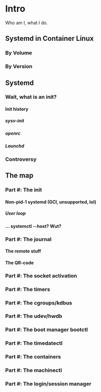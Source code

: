 # Intro

Who am I, what I do.

## Systemd in Container Linux

### By Volume

### By Version


## Systemd

### Wait, what is an init?

#### Init history

##### sysv-init

##### openrc

##### Launchd


### Controversy

## The map

### Part #: The init

#### Non-pid-1 systemd (GCI, unsupported, lol)

##### User loop

#### ... systemctl --host? Wut?

### Part #: The journal

#### The remote stuff

#### The QR-code

### Part #: The socket activation

### Part #: The timers

### Part #: The cgroups/kdbus

### Part #: The udev/hwdb

### Part #: The boot manager bootctl

### Part #: The timedatectl

### Part #: The containers

### Part #: The machinectl

### Part #: The login/session manager

